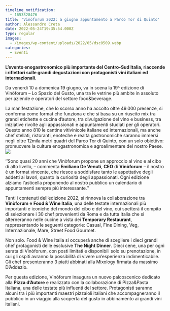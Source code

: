 ```yaml
---
timeline_notification:
  - 1653328476
title: 'Vinòforum 2022: a giugno appuntamento a Parco Tor di Quinto'
author: Alessandro Creta
date: 2022-05-24T19:35:54.000Z
type: regular
images:
  - /images/wp-content/uploads/2022/05/dsc0509.webp
categories:
  - Eventi
---
```


**L’evento enogastronomico più importante del Centro-Sud Italia, riaccende i riflettori sulle grandi degustazioni con protagonisti vini italiani ed internazionali.**

Da venerdì 10 a domenica 19 giugno, va in scena la 19^ edizione di Vinòforum – Lo Spazio del Gusto, una tra le vetrine più ambite in assoluto per aziende e operatori del settore food\&beverage.

La manifestazione, che lo scorso anno ha accolto oltre 49.000 presenze, si conferma come format che funziona e che si basa su un riuscito mix tra grandi etichette e cucina d’autore, tra divulgazione del vino e business, tra iniziative rivolte agli appassionati e appuntamenti studiati per gli operatori.\
Questo anno 810 le cantine vitivinicole italiane ed internazionali, ma anche chef stellati, ristoranti, enoteche e realtà gastronomiche saranno immersi negli oltre 12mila metri quadri del Parco Tor di Quinto, con un solo obiettivo: promuovere la cultura enogastronomica e agroalimentare del nostro Paese. 
![](/images/wp-content/uploads/2022/05/dsc0927.webp)

‘’Sono quasi 20 anni che Vinòforum propone un approccio al vino e al cibo di alto livello, – commenta **Emiliano De Venuti**, **CEO** di **Vinòforum** – il nostro è un format vincente, che riesce a soddisfare tanto le aspettative degli addetti ai lavori, quanto la curiosità degli appassionati. Ogni edizione alziamo l’asticella proponendo al nostro pubblico un calendario di appuntamenti sempre più interessante.’’

Tanti i contenuti dell’edizione 2022, si rinnova la collaborazione tra **Vinòforum** e **Food & Wine Italia**, una delle testate internazionali più importanti e iconiche del mondo del cibo e del vino, cui spetterà il compito di selezionare i 30 chef provenienti da Roma e da tutta Italia che si alterneranno nelle cucine a vista dei **Temporary Restaurant**, rappresentando le seguenti categorie: Casual, Fine Dining, Veg, Internazionale, Mare, Street Food Gourmet.

Non solo. Food & Wine Italia si occuperà anche di scegliere i dieci grandi chef protagonisti delle esclusive **The Night Dinner**. Dieci cene, una per ogni serata di Vinòforum, con posti limitati e disponibili solo su prenotazione, in cui gli ospiti avranno la possibilità di vivere un’esperienza indimenticabile. Gli chef presenteranno 3 piatti abbinati alla Mixology firmata da massimo D’Addezio.

Per questa edizione, Vinòforum inaugura un nuovo palcoscenico dedicato alla **Pizza d’Autore** e realizzato con la collaborazione di Pizza\&Pasta Italiana, una delle testate più influenti del settore. Protagonisti saranno alcuni tra i più importanti maestri pizzaioli italiani che accompagneranno il pubblico in un viaggio alla scoperta del gusto in abbinamento ai grandi vini italiani.
